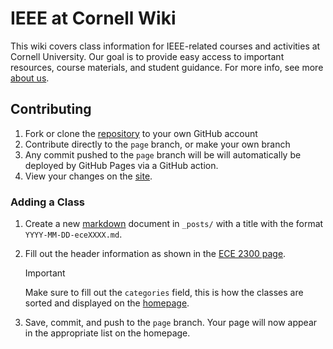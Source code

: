 # IEEE at Cornell Wiki

This wiki covers class information for IEEE-related courses and activities at Cornell University. Our goal is to provide easy access to important resources, course materials, and student guidance. For more info, see more [about us](https://ieeeatcornell.github.io/wiki/about/).

## Contributing

1. Fork or clone the [repository](https://github.com/IEEEAtCornell/wiki/) to your own GitHub account
2. Contribute directly to the `page` branch, or make your own branch
3. Any commit pushed to the `page` branch will be will automatically be deployed by GitHub Pages via a GitHub action.
4. View your changes on the [site](https://ieeeatcornell.github.io/wiki/).

### Adding a Class

1. Create a new [markdown](https://www.markdownguide.org/basic-syntax/) document in `_posts/` with a title with the format `YYYY-MM-DD-eceXXXX.md`.
2. Fill out the header information as shown in the [ECE 2300 page](./_posts/2024-09-15-ece2300.md).

    > [!IMPORTANT]
    > Make sure to fill out the `categories` field, this is how the classes are sorted and displayed on the [homepage](./index.md).

3. Save, commit, and push to the `page` branch. Your page will now appear in the appropriate list on the homepage.
